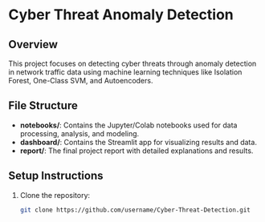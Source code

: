 # Cyber Threat Anomaly Detection

## Overview
This project focuses on detecting cyber threats through anomaly detection in network traffic data using machine learning techniques like Isolation Forest, One-Class SVM, and Autoencoders.

## File Structure
- **notebooks/**: Contains the Jupyter/Colab notebooks used for data processing, analysis, and modeling.
- **dashboard/**: Contains the Streamlit app for visualizing results and data.
- **report/**: The final project report with detailed explanations and results.

## Setup Instructions
1. Clone the repository:
   ```bash
   git clone https://github.com/username/Cyber-Threat-Detection.git
